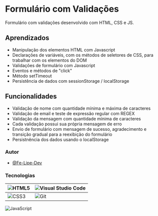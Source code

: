 
# Formulário com Validações

Formulário com validações desenvolvido com HTML, CSS e JS.

## Aprendizados

- Manipulação dos elementos HTML com Javascript
- Declarações de variáveis, com os métodos de seletores de CSS, para trabalhar com os elementos do DOM
- Validações de formulário com Javascript
- Eventos e métodos de "click"
- Método setTimeout
- Persistência de dados com sessionStorage / localStorage

## Funcionalidades

- Validação de nome com quantidade mínima e máxima de caracteres
- Validação de email e teste de expressão regular com REGEX
- Validação da mensagem com quantidade mínima de caracteres
- Cada validação possui sua própria mensagem de erro
- Envio de formulário com mensagem de sucesso, agradecimento e transição gradual para a reexibição do formulário
- Persistnência dos dados usando o localStorage

### Autor

- [@Fe-Lipe-Dev](https://www.linkedin.com/in/feh-lipe-dev/)

### Tecnologias

| ![HTML5](https://img.shields.io/badge/html5-%23E34F26.svg?style=for-the-badge&logo=html5&logoColor=white) | ![Visual Studio Code](https://img.shields.io/badge/Visual%20Studio%20Code-0078d7.svg?style=for-the-badge&logo=visual-studio-code&logoColor=white)
|--------------------|---------------------|
|![CSS3](https://img.shields.io/badge/css3-%231572B6.svg?style=for-the-badge&logo=css3&logoColor=white) |![Git](https://img.shields.io/badge/git-%23F05033.svg?style=for-the-badge&logo=git&logoColor=white)
![JavaScript](https://img.shields.io/badge/javascript-%23323330.svg?style=for-the-badge&logo=javascript&logoColor=%23F7DF1E)